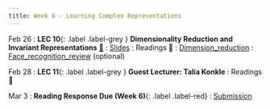 ```yaml
---
title: Week 6 - Learning Complex Representations
---
```


Feb 26
:  **LEC 10**{: .label .label-grey } **Dimensionality Reduction and Invariant Representations** [🎥](https://harvard.hosted.panopto.com/Panopto/Pages/Viewer.aspx?id=2ec36528-1eb3-44cb-ae33-b0ff01522a7b)
    : [Slides](https://canvas.harvard.edu/files/19495295/download?download_frd=1)
: Readings 📖
: [Dimension_reduction](https://canvas.harvard.edu/files/19495296/download?download_frd=1)
: [Face_recognition_review](https://canvas.harvard.edu/files/19495298/download?download_frd=1) (optional)

Feb 28
: **LEC 11**{: .label .label-grey } **Guest Lecturer: Talia Konkle**
: Readings 📖

Mar 3
: **Reading Response Due (Week 6)**{: .label .label-red}
    : [Submission](https://canvas.harvard.edu/courses/129605/assignments/794075)

<!--
: * [Face Values (Scientific American)]
🎥
-->

<!--
: * [A beginner’s guide to dimensionality reduction in machine learning](https://canvas.harvard.edu/files/14472118/download?download_frd=1)
: * [Making faces in the brain](https://canvas.harvard.edu/files/14472119/download?download_frd=1)
:  **(Take-home) MIDTERM handed out**{: .label .label-green } 
    : [Midterm](https://canvas.harvard.edu/files/14488382/download?download_frd=1) / [tex](https://canvas.harvard.edu/files/14488384/download?download_frd=1)
-->

